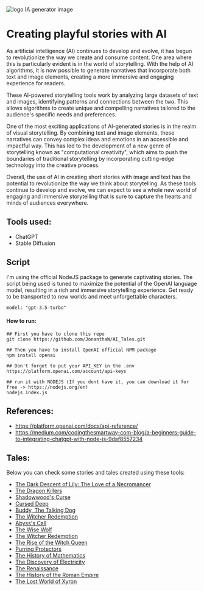 ![logo IA generator image](/images/logo.jpg)

# Creating playful stories with AI

As artificial intelligence (AI) continues to develop and evolve, it has begun to revolutionize the way we create and consume content. One area where this is particularly evident is in the world of storytelling. With the help of AI algorithms, it is now possible to generate narratives that incorporate both text and image elements, creating a more immersive and engaging experience for readers.

These AI-powered storytelling tools work by analyzing large datasets of text and images, identifying patterns and connections between the two. This allows algorithms to create unique and compelling narratives tailored to the audience's specific needs and preferences.

One of the most exciting applications of AI-generated stories is in the realm of visual storytelling. By combining text and image elements, these narratives can convey complex ideas and emotions in an accessible and impactful way. This has led to the development of a new genre of storytelling known as "computational creativity", which aims to push the boundaries of traditional storytelling by incorporating cutting-edge technology into the creative process.

Overall, the use of AI in creating short stories with image and text has the potential to revolutionize the way we think about storytelling. As these tools continue to develop and evolve, we can expect to see a whole new world of engaging and immersive storytelling that is sure to capture the hearts and minds of audiences everywhere.


## Tools used:

* ChatGPT
* Stable Diffusion

## Script
I'm using the official NodeJS package to generate captivating stories. The script being used is tuned to maximize the potential of the OpenAI language model, resulting in a rich and immersive storytelling experience. Get ready to be transported to new worlds and meet unforgettable characters.

```
model: "gpt-3.5-turbo"
```

#### How to run:

```
## First you have to clone this repo
git clone https://github.com/JonanthaW/AI_Tales.git

## Then you have to install OpenAI official NPM package
npm install openai

## Don't forget to put your API_KEY in the .env
https://platform.openai.com/account/api-keys

## run it with NODEJS (If you dont have it, you can download it for free -> https://nodejs.org/en)
nodejs index.js
```

## References:

* https://platform.openai.com/docs/api-reference/
* https://medium.com/codingthesmartway-com-blog/a-beginners-guide-to-integrating-chatgpt-with-node-js-9daf8557234

## Tales:

Below you can check some stories and tales created using these tools:

* [The Dark Descent of Lily: The Love of a Necromancer](https://github.com/JonanthaW/AI_Tales/tree/main/The%20Dark%20Descent%20of%20Lily)
* [The Dragon Killers](https://github.com/JonanthaW/AI_Tales/tree/main/The%20Dragon%20Killers)
* [Shadowwood's Curse](https://github.com/JonanthaW/AI_Tales/tree/main/Shadowwood's%20Curse)
* [Cursed Deep](https://github.com/JonanthaW/AI_Tales/tree/main/Cursed%20Deep)
* [Buddy, The Talking Dog](https://github.com/JonanthaW/AI_Tales/tree/main/Buddy%2C%20The%20Talking%20Dog)
* [The Witcher Redemption](https://github.com/JonanthaW/AI_Tales/tree/main/The%20Witcher%20Redemption)
* [Abyss's Call](https://github.com/JonanthaW/AI_Tales/tree/main/Abyss's%20Call)
* [The Wise Wolf](https://github.com/JonanthaW/AI_Tales/tree/main/The%20Wise%20Wolf)
* [The Witcher Redemption](https://github.com/JonanthaW/AI_Tales/tree/main/The%20Witcher%20Redemption)
* [The Rise of the Witch Queen](https://github.com/JonanthaW/AI_Tales/tree/main/The%20Rise%20of%20the%20Witch%20Queen)
* [Purring Protectors](https://github.com/JonanthaW/AI_Tales/tree/main/Purring%20Protectors)
* [The History of Mathematics](https://github.com/JonanthaW/AI_Tales/tree/main/The%20History%20of%20Mathematics)
* [The Discovery of Electricity](https://github.com/JonanthaW/AI_Tales/tree/main/The%20Discovery%20of%20Electricity)
* [The Renaissance](https://github.com/JonanthaW/AI_Tales/tree/main/The%20Renaissance)
* [The History of the Roman Empire](https://github.com/JonanthaW/AI_Tales/tree/main/The%20History%20of%20the%20Roman%20Empire)
* [The Lost World of Xyron](https://github.com/JonanthaW/AI_Tales/tree/main/The%20Lost%20World%20of%20Xyron)